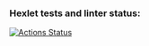 ### Hexlet tests and linter status:
[![Actions Status](https://github.com/Valentina-Vasileva/php-project-lvl4/workflows/hexlet-check/badge.svg)](https://github.com/Valentina-Vasileva/php-project-lvl4/actions)